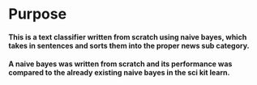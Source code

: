 # Purpose 

#### This is a text classifier written from scratch using naive bayes, which takes in sentences and sorts them into the proper news sub category.<br>
#### A naive bayes was written from scratch and its performance was compared to the already existing naive bayes in the sci kit learn.<br>
